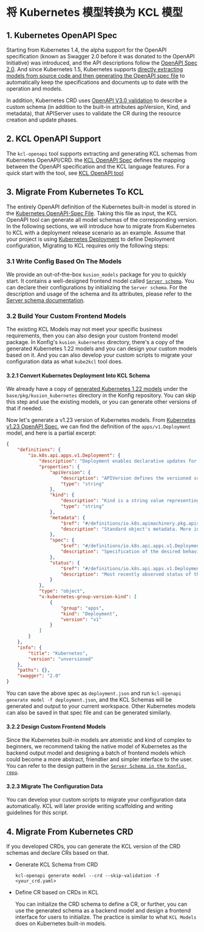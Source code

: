 # 将 Kubernetes 模型转换为 KCL 模型

## 1. Kubernetes OpenAPI Spec

Starting from Kubernetes 1.4, the alpha support for the OpenAPI specification (known as Swagger 2.0 before it was donated to the OpenAPI Initiative) was introduced, and the API descriptions follow the [OpenAPI Spec 2.0](https://github.com/OAI/OpenAPI-Specification/blob/main/versions/2.0.md). And since Kubernetes 1.5, Kubernetes supports [directly extracting models from source code and then generating the OpenAPI spec file](https://github.com/kubernetes/kube-openapi) to automatically keep the specifications and documents up to date with the operation and models.

In addition, Kubernetes CRD uses [OpenAPI V3.0 validation](https://kubernetes.io/docs/tasks/extend-kubernetes/custom-resources/custom-resource-definitions/#validation) to describe a custom schema (in addition to the built-in attributes apiVersion, Kind, and metadata), that APIServer uses to validate the CR during the resource creation and update phases.

## 2. KCL OpenAPI Support

The `kcl-openapi` tool supports extracting and generating KCL schemas from Kubernetes OpenAPI/CRD. the [KCL OpenAPI Spec](/docs/tools/cli/openapi/spec) defines the mapping between the OpenAPI specification and the KCL language features. For a quick start with the tool, see [KCL OpenAPI tool](/docs/tools/cli/openapi/)

## 3. Migrate From Kubernetes To KCL

The entirely OpenAPI definition of the Kubernetes built-in model is stored in the [Kubernetes OpenAPI-Spec File](https://github.com/kubernetes/kubernetes/blob/master/api/openapi-spec/swagger.json). Taking this file as input, the KCL OpenAPI tool can generate all model schemas of the corresponding version. In the following sections, we will introduce how to migrate from Kubernetes to KCL with a deployment release scenario as an example. Assume that your project is using [Kubernetes Deployment](https://kubernetes.io/docs/concepts/workloads/controllers/deployment/) to define Deployment configuration, Migrating to KCL requires only the following steps:

### 3.1 Write Config Based On The Models

We provide an out-of-the-box `kusion_models` package for you to quickly start. It contains a well-designed frontend model called [`Server schema`](https://github.com/KusionStack/konfig/blob/main/base/pkg/kusion_models/kube/frontend/server.k). You can declare their configurations by initializing the `Server schema`. For the description and usage of the schema and its attributes, please refer to the [Server schema documentation](https://kusionstack.io/docs/reference/model/kusion_models/kube/frontend/doc_server).

### 3.2 Build Your Custom Frontend Models

The existing KCL Models may not meet your specific business requirements, then you can also design your custom frontend model package. In Konfig's `kusion_kubernetes` directory, there's a copy of the generated Kubernetes 1.22 models and you can design your custom models based on it. And you can also develop your custom scripts to migrate your configuration data as what `kube2kcl` tool does. 

#### 3.2.1 Convert Kubernetes Deployment Into KCL Schema

We already have a copy of [generated Kubernetes 1.22 models](https://github.com/KusionStack/konfig/blob/main/base/pkg/kusion_kubernetes/api/apps/v1/deployment.k) under the `base/pkg/kusion_kubernetes` directory in the Konfig repository. You can skip this step and use the existing models, or you can generate other versions of that if needed.

Now let's generate a v1.23 version of Kubernetes models. From [Kubernetes v1.23 OpenAPI Spec](https://github.com/kubernetes/kubernetes/blob/release-1.23/api/openapi-spec/swagger.json), we can find the definition of the `apps/v1.Deployment` model, and here is a partial excerpt:

```json
{
    "definitions": {
        "io.k8s.api.apps.v1.Deployment": {
            "description": "Deployment enables declarative updates for Pods and ReplicaSets.",
            "properties": {
                "apiVersion": {
                    "description": "APIVersion defines the versioned schema of this representation of an object. Servers should convert recognized schemas to the latest internal value, and may reject unrecognized values. More info: https://git.k8s.io/community/contributors/devel/sig-architecture/api-conventions.md#resources",
                    "type": "string"
                },
                "kind": {
                    "description": "Kind is a string value representing the REST resource this object represents. Servers may infer this from the endpoint the client submits requests to. Cannot be updated. In CamelCase. More info: https://git.k8s.io/community/contributors/devel/sig-architecture/api-conventions.md#types-kinds",
                    "type": "string"
                },
                "metadata": {
                    "$ref": "#/definitions/io.k8s.apimachinery.pkg.apis.meta.v1.ObjectMeta",
                    "description": "Standard object's metadata. More info: https://git.k8s.io/community/contributors/devel/sig-architecture/api-conventions.md#metadata"
                },
                "spec": {
                    "$ref": "#/definitions/io.k8s.api.apps.v1.DeploymentSpec",
                    "description": "Specification of the desired behavior of the Deployment."
                },
                "status": {
                    "$ref": "#/definitions/io.k8s.api.apps.v1.DeploymentStatus",
                    "description": "Most recently observed status of the Deployment."
                }
            },
            "type": "object",
            "x-kubernetes-group-version-kind": [
                {
                    "group": "apps",
                    "kind": "Deployment",
                    "version": "v1"
                }
            ]
        }
    },
    "info": {
        "title": "Kubernetes",
        "version": "unversioned"
    },
    "paths": {},
    "swagger": "2.0"
}
```

You can save the above spec as `deployment.json` and run `kcl-openapi generate model -f deployment.json`, and the KCL Schemas will be generated and output to your current workspace. Other Kubernetes models can also be saved in that spec file and can be generated similarly.

#### 3.2.2 Design Custom Frontend Models

Since the Kubernetes built-in models are atomistic and kind of complex to beginners, we recommend taking the native model of Kubernetes as the backend output model and designing a batch of frontend models which could become a more abstract, friendlier and simpler interface to the user. You can refer to the design pattern in the [`Server Schema in the Konfig repo`](https://github.com/KusionStack/konfig/blob/main/base/pkg/kusion_models/kube/frontend/server.k).

#### 3.2.3 Migrate The Configuration Data

You can develop your custom scripts to migrate your configuration data automatically. KCL will later provide writing scaffolding and writing guidelines for this script.

## 4. Migrate From Kubernetes CRD

If you developed CRDs, you can generate the KCL version of the CRD schemas and declare CRs based on that.

* Generate KCL Schema from CRD

    ```
    kcl-openapi generate model --crd --skip-validation -f <your_crd.yaml>
    ```

* Define CR based on CRDs in KCL

    You can initialize the CRD schema to define a CR, or further, you can use the generated schema as a backend model and design a frontend interface for users to initialize. The practice is similar to what `KCL Models` does on Kubernetes built-in models.
